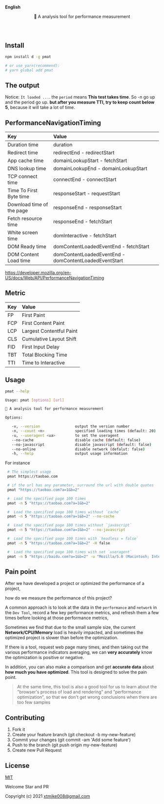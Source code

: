 **English**

<p align="center">🚀 A analysis tool for performance measurement</p>

<p align="center">
    <img src="https://img.shields.io/circleci/project/vuejs/vue/dev.svg" alt="">
    <img src="https://img.shields.io/badge/license-MIT-blue.svg" alt="">
    <img src="https://img.shields.io/badge/PRs-welcome-brightgreen.svg" alt="">
</p>

<img src="https://p9-juejin.byteimg.com/tos-cn-i-k3u1fbpfcp/22823548692f42d39e325b7d574c0583~tplv-k3u1fbpfcp-watermark.image" alt="">

## Install

```bash
npm install d -g pmat

# or use yarn(recommend):
# yarn global add pmat
```

## The output

Notice: `It loaded ...`. the `period` means **This test takes time**. So -n go up and the period go up. **but after you measure TTI, try to keep count below 5**, because it will take a lot of time.

## PerformanceNavigationTiming

| Key                       | Value                                                 |
| :------------------------ | :---------------------------------------------------- |
| Duration time             | duration                                              |
| Redirect time             | redirectEnd - redirectStart                           |
| App cache time            | domainLookupStart - fetchStart                        |
| DNS lookup time           | domainLookupEnd - domainLookupStart                   |
| TCP connect time          | connectEnd - connectStart                             |
| Time To First Byte time   | responseStart - requestStart                          |
| Download time of the page | responseEnd - responseStart                           |
| Fetch resource time       | responseEnd - fetchStart                              |
| White screen time         | domInteractive - fetchStart                           |
| DOM Ready time            | domContentLoadedEventEnd - fetchStart                 |
| DOM Content Load time     | domContentLoadedEventEnd - domContentLoadedEventStart |

https://developer.mozilla.org/en-US/docs/Web/API/PerformanceNavigationTiming

## Metric

| Key | Value                    |
| :-- | :----------------------- |
| FP  | First Paint              |
| FCP | First Content Paint      |
| LCP | Largest Contentful Paint |
| CLS | Cumulative Layout Shift  |
| FID | First Input Delay        |
| TBT | Total Blocking Time      |
| TTI | Time to Interactive      |

## Usage

```bash
pmat --help

Usage: pmat [options] [url]

🚀 A analysis tool for performance measurement

Options:

   -v, --version                output the version number
   -n, --count <n>              specified loading times (default: 20)
   -u, --useragent <ua>         to set the useragent
   --no-cache                   disable cache (default: false)
   --no-javascript              disable javascript (default: false)
   --no-online                  disable network (defalut: false)
   -h, --help                   output usage information
```

For instance

```bash
 # The simplest usage
 pmat https://taobao.com

 # if the url has any parameter, surround the url with double quotes
 pmat "https://taobao.com?a=1&b=2"

 #  Load the specified page 100 times
 pmat -n 5 "https://taobao.com?a=1&b=2"

 #  Load the specified page 100 times without `cache`
 pmat -n 5 "https://taobao.com?a=1&b=2" --no-cache

 #  Load the specified page 100 times without `javascript`
 pmat -n 5 "https://taobao.com?a=1&b=2" --no-javascript

 #  Load the specified page 100 times with `headless = false`
 pmat -n 5 "https://taobao.com?a=1&b=2" -H false

 #  Load the specified page 100 times with set `useragent`
 pmat -n 5 "https://baidu.com?a=1&b=2" -u "Mozilla/5.0 (Macintosh; Intel Mac OS X 10_13_4) AppleWebKit/537.36 (KHTML, like Gecko) Chrome/66.0.3359.181 Safari/537.36"
```

## Pain point

After we have developed a project or optimized the performance of a project,

how do we measure the performance of this project?

A common approach is to look at the data in the `performance` and `network` in the `Dev Tool`, record a few key performance metrics, and refresh them a few times before looking at those performance metrics,

Sometimes we find that due to the small sample size, the current **Network/CPU/Memory** load is heavily impacted, and sometimes the optimized project is slower than before the optimization.

If there is a tool, request web page many times, and then taking out the various performance indicators averaging, we can **very accurately** know the optimization is positive or negative.

In addition, you can also make a comparison and get **accurate data** about **how much you have optimized**. This tool is designed to solve the pain point.

> At the same time, this tool is also a good tool for us to learn about the "browser's process of load and rendering" and "performance optimization", so that we don't get wrong conclusions when there are too few samples

## Contributing

1. Fork it
2. Create your feature branch (git checkout -b my-new-feature)
3. Commit your changes (git commit -am 'Add some feature')
4. Push to the branch (git push origin my-new-feature)
5. Create new Pull Request

## License

[MIT](http://opensource.org/licenses/MIT)

Welcome Star and PR

Copyright (c) 2021 xtmike008@gmail.com
